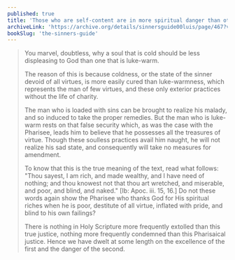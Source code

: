 ```yaml
---
published: true
title: 'Those who are self-content are in more spiritual danger than others'
archiveLink: 'https://archive.org/details/sinnersguide00luis/page/467?view=theater'
bookSlug: 'the-sinners-guide'
---
```


> You marvel, doubtless, why a soul that is cold should be less displeasing to God than one that is luke-warm.
> 
> The reason of this is because coldness, or the state of the sinner devoid of all virtues, is more easily cured than luke-warmness, which represents the man of few virtues, and these only exterior practices without the life of charity.
> 
> The man who is loaded with sins can be brought to realize his malady, and so induced to take the proper remedies. But the man who is luke-warm rests on that false security which, as was the case with the Pharisee, leads him to believe that he possesses all the treasures of virtue. Though these soulless practices avail him naught, he will not realize his sad state, and consequently will take no measures for amendment.
> 
> To know that this is the true meaning of the text, read what follows: "Thou sayest, I am rich, and made wealthy, and I have need of nothing; and thou knowest not that thou art wretched, and miserable, and poor, and blind, and naked." [Ib: Apoc. iii. 15, 16.] Do not these words again show the Pharisee who thanks God for His spiritual riches when he is poor, destitute of all virtue, inflated with pride, and blind to his own failings?
> 
> There is nothing in Holy Scripture more frequently extolled than this true justice, nothing more frequently condemned than this Pharisaical justice. Hence we have dwelt at some length on the excellence of the first and the danger of the second.

